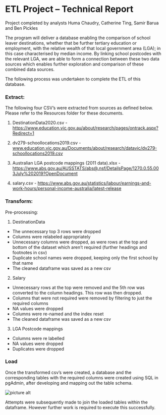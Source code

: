 # ETL Project – Technical Report #
Project completed by analysts Huma Chaudry, Catherine Ting, Samir Barua and Ben Pickles

The program will deliver a database enabling the comparison of school leaver destinations, whether that be further tertiary education or employment, with the relative wealth of that local government area (LGA); in this case characterised by median income. By linking school postcodes with the relevant LGA, we are able to form a connection between these two data sources which enables further exploration and comparison of these combined data sources.

The following process was undertaken to complete the ETL of this database. 


<h3>Extract:</h3>

The following four CSV’s were extracted from sources as defined below. Please refer to the Resources folder for these documents. 
1.	DestinationData2020.csv - https://www.education.vic.gov.au/about/research/pages/ontrack.aspx?Redirect=1

2.	dv279-schoollocations2019.csv - www.education.vic.gov.au/Documents/about/research/datavic/dv279-schoollocations2019.csv
3.	Australian LGA postcode mappings (2011 data).xlsx - https://www.abs.gov.au/AUSSTATS/abs@.nsf/DetailsPage/1270.0.55.003July%202019?OpenDocument
4.	salary.csv - https://www.abs.gov.au/statistics/labour/earnings-and-work-hours/personal-income-australia/latest-release

<h3>Transform:</h3>

Pre-processing:
1.	DestinationData
 -	The unnecessary top 3 rows were dropped
 -	Columns were relabeled appropriately
 -	Unnecessary columns were dropped, as were rows at the top and bottom of the dataset which aren’t required (further headings and footnotes in csv)
 -	Duplicate school names were dropped, keeping only the first school by that name
 -	The cleaned dataframe was saved as a new csv

2.	Salary
  -	Unnecessary rows at the top were removed and the 5th row was converted to the column headings. This row was then dropped. 
  -	Columns that were not required were removed by filtering to just the required columns
  -	NA values were dropped
  -	Columns were re-named and the index reset
  -	The cleaned dataframe was saved as a new csv

3.	LGA Postcode mappings
  -	Columns were re labelled
  -	NA values were dropped
  -	Duplicates were dropped

<h3>Load</h3>
  
Once the transformed csv’s were created, a database and the corresponding tables with the required columns were created using SQL in pgAdmin, after developing and mapping out the table schema. 

![picture alt](https://user-images.githubusercontent.com/87689345/139240930-76bc3a1e-a4d2-431b-b72f-69f0e725e51b.png)

Attempts were subsequently made to join the loaded tables within the dataframe. However further work is required to execute this successfully. 
